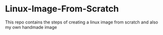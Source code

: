 # Linux-Image-From-Scratch
This repo contains the steps of creating a linux image from scratch and also my own handmade image
